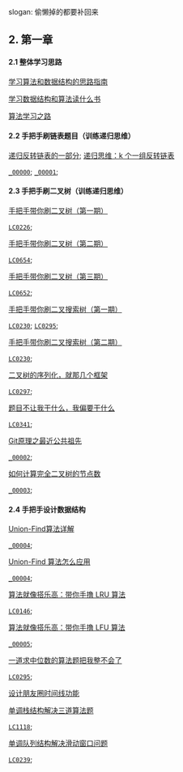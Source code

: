 
slogan: 偷懒掉的都要补回来

## 2. 第一章

#### 2.1 整体学习思路

[学习算法和数据结构的思路指南](https://mp.weixin.qq.com/s?__biz=MzAxODQxMDM0Mw==&mid=2247484852&idx=1&sn=85b50b8b0470bb4897e517955f4e5002&chksm=9bd7fbbcaca072aa75e2a241064a403fde1e579d57ab846cd8537a54253ceb2c8b93cc3bf38e&scene=21#wechat_redirect)

[学习数据结构和算法读什么书](https://mp.weixin.qq.com/s?__biz=MzAxODQxMDM0Mw==&mid=2247484546&idx=1&sn=333c75230fec484d7473e1223581780d&chksm=9bd7fa8aaca0739ccce48c1c1484b64795c0e36e7b47db4fb0477667080d25d738f8bc04fefd&scene=21#wechat_redirect)

[算法学习之路](https://mp.weixin.qq.com/s?__biz=MzAxODQxMDM0Mw==&mid=2247484519&idx=1&sn=1c9a1f241b4794ad246a05640d603c27&chksm=9bd7fa6faca073792f2589857a187001e1a32e2d46f3b20e7646eacf2896e0d223aebecfc72d&scene=21#wechat_redirect)

#### 2.2 手把手刷链表题目（训练递归思维）

[递归反转链表的一部分;](https://mp.weixin.qq.com/s?__biz=MzAxODQxMDM0Mw==&mid=2247484467&idx=1&sn=beb3ae89993b812eeaa6bbdeda63c494&chksm=9bd7fa3baca0732dc3f9ae9202ecaf5c925b4048514eeca6ac81bc340930a82fc62bb67681fa&scene=21#wechat_redirect)
[递归思维：k 个一组反转链表](https://mp.weixin.qq.com/s?__biz=MzAxODQxMDM0Mw==&mid=2247484597&idx=1&sn=c603f1752e33cb2701e371d84254aee2&chksm=9bd7fabdaca073abd512d8fff18016c9092ede45fed65c307852c65a2026d8568ee294563c78&scene=21#wechat_redirect)

[`_00000`](./LCNOT/_00000.java); [`_00001`](./LCNOT/_00001.java); 

#### 2.3 手把手刷二叉树（训练递归思维）

[手把手带你刷二叉树（第一期）](https://mp.weixin.qq.com/s?__biz=MzAxODQxMDM0Mw==&mid=2247487126&idx=1&sn=4de13e66397bc35970963c5a1330ce18&chksm=9bd7f09eaca0798853c41fba05ad5fa958b31054eba18b69c785ae92f4bd8e4cc7a2179d7838&scene=21#wechat_redirect)

[`LC0226`](./LC0226.java);

[手把手带你刷二叉树（第二期）](https://mp.weixin.qq.com/s?__biz=MzAxODQxMDM0Mw==&mid=2247487270&idx=1&sn=2f7ad74aabc88b53d94012ceccbe51be&chksm=9bd7f12eaca078384733168971147866c140496cb257946f8170f05e46d16099f3eef98d39d9&scene=21#wechat_redirect)

[`LC0654`](./LC0654.java);

[手把手带你刷二叉树（第三期）](https://mp.weixin.qq.com/s?__biz=MzAxODQxMDM0Mw==&mid=2247487527&idx=1&sn=9cf2b0d8608ba26ea7c6a5c9b41d05a1&chksm=9bd7ee2faca0673916bf075539bf6fc3c01f3dcc0b298b3f507047692ef5c850ed9cfe82e4e6&scene=21#wechat_redirect)

[`LC0652`](./LC0652.java);

[手把手带你刷二叉搜索树（第一期）](https://mp.weixin.qq.com/s?__biz=MzAxODQxMDM0Mw==&mid=2247488101&idx=1&sn=6041ddda5f20ccde8a7036d3e3a1482c&chksm=9bd7ec6daca0657b2ab20a936437e2c8206384c3b1485fe91747ad796fa3a5b08556b2f4911e&scene=21#wechat_redirect)

[`LC0230`](./LC0230.java); [`LC0295`](./LC0295.java);

[手把手带你刷二叉搜索树（第二期）](https://mp.weixin.qq.com/s?__biz=MzAxODQxMDM0Mw==&mid=2247488128&idx=2&sn=b8fb3fd2917f9ac86127054741cd5877&chksm=9bd7ec88aca0659ee0185b657663169169493e9df2063fa4d28b38a0b4d0dd698d0301937898&scene=21#wechat_redirect)

[`LC0230`](./LC0230.java); 

[二叉树的序列化，就那几个框架](https://mp.weixin.qq.com/s?__biz=MzAxODQxMDM0Mw==&mid=2247485871&idx=1&sn=bcb24ea8927995b585629a8b9caeed01&chksm=9bd7f7a7aca07eb1b4c330382a4e0b916ef5a82ca48db28908ab16563e28a376b5ca6805bec2&scene=21#wechat_redirect)

[`LC0297`](./LC0297.java); 

[题目不让我干什么，我偏要干什么](https://mp.weixin.qq.com/s?__biz=MzAxODQxMDM0Mw==&mid=2247485629&idx=1&sn=fc0d0fc2b8618a9b8a575cfa9d5b1c4a&chksm=9bd7f6b5aca07fa33c4fbce0dc439359592ace091814fdcdc0742f336722398090396f0b3668&scene=21#wechat_redirect)

[`LC0341`](./LC0341.java); 

[Git原理之最近公共祖先](https://mp.weixin.qq.com/s?__biz=MzAxODQxMDM0Mw==&mid=2247485561&idx=1&sn=a394ba978283819da1eb34a256f6915b&chksm=9bd7f671aca07f6722f0bc1e946ca771a0a40fd8173cc1227a7e0eabfe4e2fcc57b9ba464547&scene=21#wechat_redirect)

[`_00002`](./LCNOT/_00002.java); 

[如何计算完全二叉树的节点数](https://mp.weixin.qq.com/s?__biz=MzAxODQxMDM0Mw==&mid=2247485057&idx=1&sn=45a3b89a4efef236cb662d5505d7ce36&chksm=9bd7f889aca0719f4915de681f983355e187151030991ab1944494ffe4b73e484068b85eb01e&scene=21#wechat_redirect)

[`_00003`](./LCNOT/_00003.java); 

#### 2.4 手把手设计数据结构

[Union-Find算法详解](https://mp.weixin.qq.com/s?__biz=MzAxODQxMDM0Mw==&mid=2247484751&idx=1&sn=a873c1f51d601bac17f5078c408cc3f6&chksm=9bd7fb47aca07251dd9146e745b4cc5cfdbc527abe93767691732dfba166dfc02fbb7237ddbf&scene=21#wechat_redirect)

[`_00004`](./LCNOT/_00004.java); 

[Union-Find 算法怎么应用](https://mp.weixin.qq.com/s?__biz=MzAxODQxMDM0Mw==&mid=2247484759&idx=1&sn=a88337164c741b9740e50523b41b7659&chksm=9bd7fb5faca07249c15e925e596e8ab071731f0c996b1ba3e58a1b45052900a23278114f2720&scene=21#wechat_redirect)

[`_00004`](./LCNOT/_00004.java); 

[算法就像搭乐高：带你手撸 LRU 算法](https://mp.weixin.qq.com/s?__biz=MzAxODQxMDM0Mw==&mid=2247486428&idx=1&sn=3611a14535669ba3372c73e24121247c&chksm=9bd7f5d4aca07cc28c02c3411d0633fc12c94c2555c08cbfaa2ccd50cc2d25160fb23bccce7f&scene=21#wechat_redirect)

[`LC0146`](./LC0146.java); 

[算法就像搭乐高：带你手撸 LFU 算法](https://mp.weixin.qq.com/s?__biz=MzAxODQxMDM0Mw==&mid=2247486545&idx=1&sn=315ebfafa82c0dd3bcd9197eb270a7b6&chksm=9bd7f259aca07b4f063778509b3803993bc0d6cdaff32c076a102547b0afb82a5eea6119ed1a&scene=21#wechat_redirect)

[`_00005`](./LCNOT/_00005.java); 

[一道求中位数的算法题把我整不会了](https://mp.weixin.qq.com/s?__biz=MzAxODQxMDM0Mw==&mid=2247487197&idx=1&sn=0cb587fda164bda7fbcaa54cb9630fde&chksm=9bd7f0d5aca079c3ec2e68ba81a3bbd52e4260f413fa50c6d70fbffc8dd418ad68423cc1f482&scene=21#wechat_redirect)

[`LC0295`](./LC0295.java); 

[设计朋友圈时间线功能](https://mp.weixin.qq.com/s?__biz=MzAxODQxMDM0Mw==&mid=2247484499&idx=1&sn=64f75d4bdbb4c5777ba199aae804d138&chksm=9bd7fa5baca0734dc51f588af913140560b994e3811dac6a7fa8ccfc2a31aca327f1faf964c2&scene=21#wechat_redirect)

[单调栈结构解决三道算法题](https://mp.weixin.qq.com/s?__biz=MzAxODQxMDM0Mw==&mid=2247487704&idx=1&sn=eb9ac24c644aa0950638c9b20384e982&chksm=9bd7eed0aca067c6b4424c40b7f234c815f83edfbb5efc9f51581335f110e9577114a528f3ec&scene=21#wechat_redirect)

[`LC1118`](./LC1118.java); 

[单调队列结构解决滑动窗口问题](https://mp.weixin.qq.com/s?__biz=MzAxODQxMDM0Mw==&mid=2247488087&idx=1&sn=673aa4e8deb942b951948650928c336e&chksm=9bd7ec5faca06549ba6176540fef04f93c1c9f55b303106688b894a2029e00b8cce1a9ba57a4&scene=21#wechat_redirect)

[`LC0239`](./LC0239.java); 
